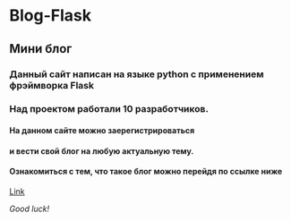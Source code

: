 # Blog-Flask

## Мини блог


### Данный сайт написан на языке python с применением фрэймворка Flask
### Над проектом работали 10 разработчиков.


#### На данном сайте можно заерегистрироваться
#### и вести свой блог на любую актуальную тему.

#### Ознакомиться с тем, что такое блог можно перейдя по ссылке ниже

[Link](https://ru.wikipedia.org/wiki/%D0%91%D0%BB%D0%BE%D0%B3m/)

*Good luck!*

